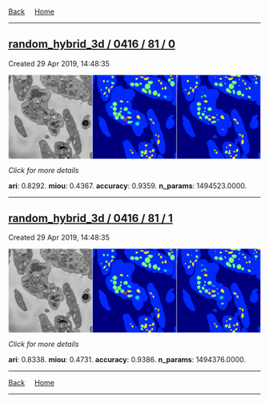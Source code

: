 
[Back](..)&nbsp;&nbsp;&nbsp;&nbsp;&nbsp;[Home](https://leapmanlab.github.io/snapshots)

---

<div class="summary"><a href="0"><h2>random_hybrid_3d / 0416 / 81 / 0</h2></a><p>Created 29 Apr 2019, 14:48:35
</p><a href="0"><img src="0/media/summary.png" align="center"></a><p>
<i>Click for more details</i>
</p></div>

**ari**: 0.8292. **miou**: 0.4367. **accuracy**: 0.9359. **n_params**: 1494523.0000. 

---

<div class="summary"><a href="1"><h2>random_hybrid_3d / 0416 / 81 / 1</h2></a><p>Created 29 Apr 2019, 14:48:35
</p><a href="1"><img src="1/media/summary.png" align="center"></a><p>
<i>Click for more details</i>
</p></div>

**ari**: 0.8338. **miou**: 0.4731. **accuracy**: 0.9386. **n_params**: 1494376.0000. 

---

[Back](..)&nbsp;&nbsp;&nbsp;&nbsp;&nbsp;[Home](https://leapmanlab.github.io/snapshots)

---